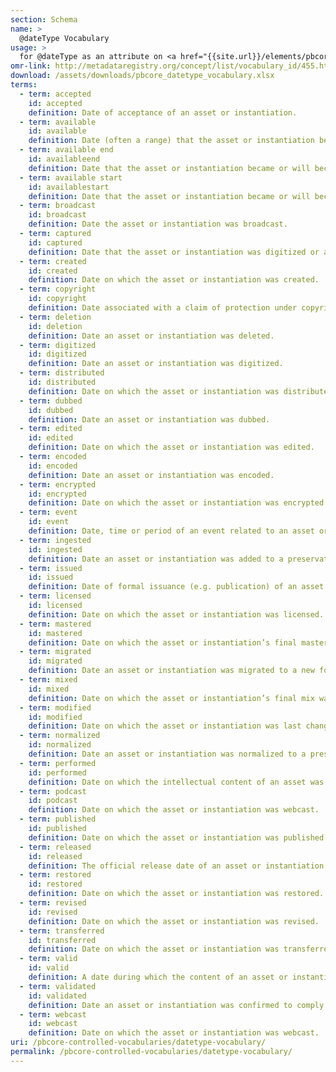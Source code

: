 ```yaml
---
section: Schema
name: >
  @dateType Vocabulary
usage: >
  for @dateType as an attribute on <a href="{{site.url}}/elements/pbcoreassetdate">pbcoreAssetDate</a> or <a href="{{site.url}}/elements/instantiationdate">instantiationDate</a>
omr-link: http://metadataregistry.org/concept/list/vocabulary_id/455.html
download: /assets/downloads/pbcore_datetype_vocabulary.xlsx
terms:
  - term: accepted
    id: accepted
    definition: Date of acceptance of an asset or instantiation.
  - term: available
    id: available
    definition: Date (often a range) that the asset or instantiation became or will become available.
  - term: available end
    id: availableend
    definition: Date that the asset or instantiation became or will become unavailable.
  - term: available start
    id: availablestart
    definition: Date that the asset or instantiation became or will become available.
  - term: broadcast
    id: broadcast
    definition: Date the asset or instantiation was broadcast.
  - term: captured
    id: captured
    definition: Date that the asset or instantiation was digitized or a subsequent snapshot was taken.
  - term: created
    id: created
    definition: Date on which the asset or instantiation was created.
  - term: copyright
    id: copyright
    definition: Date associated with a claim of protection under copyright or a similar regime for the asset or instantiation.
  - term: deletion
    id: deletion
    definition: Date an asset or instantiation was deleted.
  - term: digitized
    id: digitized
    definition: Date an asset or instantiation was digitized.
  - term: distributed
    id: distributed
    definition: Date on which the asset or instantiation was distributed or released.
  - term: dubbed
    id: dubbed
    definition: Date an asset or instantiation was dubbed.
  - term: edited
    id: edited
    definition: Date on which the asset or instantiation was edited.
  - term: encoded
    id: encoded
    definition: Date an asset or instantiation was encoded.
  - term: encrypted
    id: encrypted
    definition: Date on which the asset or instantiation was encrypted.
  - term: event
    id: event
    definition: Date, time or period of an event related to an asset or instantiation.
  - term: ingested
    id: ingested
    definition: Date an asset or instantiation was added to a preservation repository. This is a PREMIS event suggestion.
  - term: issued
    id: issued
    definition: Date of formal issuance (e.g. publication) of an asset or instantiation.
  - term: licensed
    id: licensed
    definition: Date on which the asset or instantiation was licensed.
  - term: mastered
    id: mastered
    definition: Date on which the asset or instantiation’s final master was created.
  - term: migrated
    id: migrated
    definition: Date an asset or instantiation was migrated to a new format. This is a PREMIS event suggestion.
  - term: mixed
    id: mixed
    definition: Date on which the asset or instantiation’s final mix was created.
  - term: modified
    id: modified
    definition: Date on which the asset or instantiation was last changed.
  - term: normalized
    id: normalized
    definition: Date an asset or instantiation was normalized to a preservation standard. This is a PREMIS event suggestion.
  - term: performed
    id: performed
    definition: Date on which the intellectual content of an asset was performed live.
  - term: podcast
    id: podcast
    definition: Date on which the asset or instantiation was webcast.
  - term: published
    id: published
    definition: Date on which the asset or instantiation was published.
  - term: released
    id: released
    definition: The official release date of an asset or instantiation.
  - term: restored
    id: restored
    definition: Date on which the asset or instantiation was restored.
  - term: revised
    id: revised
    definition: Date on which the asset or instantiation was revised.
  - term: transferred
    id: transferred
    definition: Date on which the asset or instantiation was transferred from one location to another.
  - term: valid
    id: valid
    definition: A date during which the content of an asset or instantiation is valid.
  - term: validated
    id: validated
    definition: Date an asset or instantiation was confirmed to comply with documented information about the instantiation. This is a PREMIS event suggestion.
  - term: webcast
    id: webcast
    definition: Date on which the asset or instantiation was webcast.
uri: /pbcore-controlled-vocabularies/datetype-vocabulary/
permalink: /pbcore-controlled-vocabularies/datetype-vocabulary/
---
```

